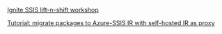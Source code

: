 [Ignite SSIS lift-n-shift workshop](ignite-lab-2019/Ignite-workshop.md)

[Tutorial: migrate packages to Azure-SSIS IR with self-hosted IR as proxy](scenarios/migrate-package-toIRwithproxy.md)

